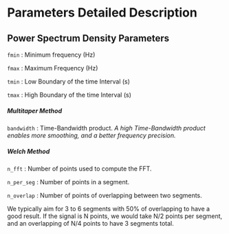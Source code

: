 # Parameters Detailed Description 

## Power Spectrum Density Parameters 

`fmin` : Minimum frequency (Hz)

`fmax` : Maximum Frequency (Hz)

`tmin` : Low Boundary of the time Interval (s)

`tmax` : High Boundary of the time Interval (s)

##### Multitaper Method

`bandwidth` : Time-Bandwidth product. *A high Time-Bandwidth product enables more smoothing, and a better frequency precision.*

##### Welch Method


`n_fft` : Number of points used to compute the FFT. 

`n_per_seg` : Number of points in a segment.

`n_overlap` : Number of points of overlapping between two segments.

We typically aim for 3 to 6 segments with 50% of overlapping to have a good result. If the signal is N points, we would take N/2 points per segment, and an overlapping of N/4 points to have 3 segments total.
